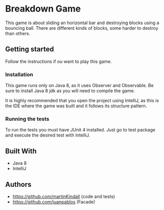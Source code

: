 # Breakdown Game

This game is about sliding an horizontal bar and destroying blocks using a bouncing ball. There are different kinds of blocks, some harder to destroy than others.

## Getting started

Follow the instructions if ou want to play this game.

### Installation

This game runs only on Java 8, as it uses Observer and Observable. Be sure to install Java 8 jdk as you will need to compile the game. 

It is highly recommended that you open the project using IntelliJ, as this is the IDE where the game was built and it follows its structure pattern.

### Running the tests

To run the tests you must have JUnit 4 installed. Just go to test package and execute the desired test with IntelliJ.


## Built With

- Java 8
- IntelliJ

## Authors

- https://github.com/martinKindall (code and tests)
- https://github.com/juanpablos (Facade)
